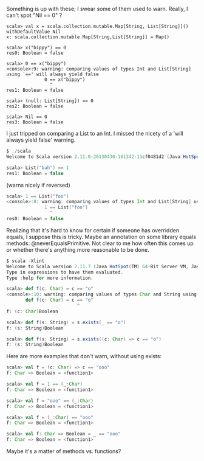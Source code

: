 Something is up with these; I swear some of them used to warn. Really, I can't spot "Nil == 0" ?
```
scala> val x = scala.collection.mutable.Map[String, List[String]]() withDefaultValue Nil
x: scala.collection.mutable.Map[String,List[String]] = Map()

scala> x("bippy") == 0
res0: Boolean = false

scala> 0 == x("bippy")
<console>:9: warning: comparing values of types Int and List[String] using `==' will always yield false
              0 == x("bippy")
                ^
res1: Boolean = false

scala> (null: List[String]) == 0
res2: Boolean = false

scala> Nil == 0
res3: Boolean = false
```
I just tripped on comparing a List to an Int.  I missed the nicety of a 'will always yield false' warning.  
```scala
$ ./scala 
Welcome to Scala version 2.11.0-20130430-161342-13cf0481d2 (Java HotSpot(TM) 64-Bit Server VM, Java 1.7.0_11).

scala> List("bah") == 1
res1: Boolean = false
```

(warns nicely if reversed)

```scala
scala> 1 == List("foo")
<console>:8: warning: comparing values of types Int and List[String] using `==' will always yield false
              1 == List("foo")
                ^
res0: Boolean = false
```

Realizing that it's hard to know for certain if someone has overridden equals, I suppose this is tricky.  Maybe an annotation on some library equals methods: @neverEqualsPrimitive.  Not clear to me how often this comes up or whether there's anything more reasonable to be done.

```scala
$ scala -Xlint
Welcome to Scala version 2.11.7 (Java HotSpot(TM) 64-Bit Server VM, Java 1.6.0_65).
Type in expressions to have them evaluated.
Type :help for more information.

scala> def f(c: Char) = c == "o"
<console>:10: warning: comparing values of types Char and String using `==' will always yield false
       def f(c: Char) = c == "o"
                          ^
f: (c: Char)Boolean

scala> def f(s: String) = s.exists(_ == "o")
f: (s: String)Boolean

scala> def f(s: String) = s.exists((c: Char) => c == "o")
f: (s: String)Boolean
```
Here are more examples that don't warn, without using exists:
```scala
scala> val f = (c: Char) => c == "ooo"
f: Char => Boolean = <function1>

scala> val f = 1 == (_:Char)
f: Char => Boolean = <function1>

scala> val f = "ooo" == (_:Char)
f: Char => Boolean = <function1>

scala> val f = (_:Char) == "ooo"
f: Char => Boolean = <function1>

scala> val f: Char => Boolean = _ == "ooo"
f: Char => Boolean = <function1>
```
Maybe it's a matter of methods vs. functions?
